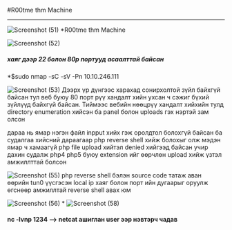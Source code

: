 #R00tme thm Machine 
____________________
![Screenshot (51)](https://github.com/T6X3G/F.NS357_Machine-s/assets/110654108/3e224239-03e1-4c76-aced-b3e73ecafcfa)
*R00tme thm Machine 

![Screenshot (52)](https://github.com/T6X3G/F.NS357_Machine-s/assets/110654108/a1d8597e-133e-4260-989f-63a4ee7fd116) 
##### хаяг дээр 22 болон 80р портууд асаалттай байсан
*$sudo nmap -sC -sV -Pn 10.10.246.111

![Screenshot (53)](https://github.com/T6X3G/F.NS357_Machine-s/assets/110654108/fa49db43-3010-4aec-87e7-2ff44e3f0908)
Дээрх үр дүнгээс харахад сонирхолтой зүйл байхгүй байсан тул веб буюу 80 порт рүү хандалт хийн ухсан ч сэжиг бүхий зүйлүүд байхгүй байсан. Тиймээс вебийн нөөцрүү хандалт хийхийн тулд directory enumeration хийсэн ба panel болон uploads гэх нэртэй зам олсон

дараа нь ямар нэгэн файл inpput хийх гэж оролдтол болохгүй байсан ба судалгаа хийсний дараагаар php reverse shell хийж болохыг олж мэдэн ямар ч хамаагүй php file upload хийтэл denied хийгээд байсан учир дахин судалж php4 php5 буюу extension ийг өөрчлөн upload хийж үзтэл амжиллттай болсон

![Screenshot (55)](https://github.com/T6X3G/F.NS357_Machine-s/assets/110654108/f01c37df-b876-413e-901f-92768444f0d9)
php reverse shell бэлэн source code татаж аван өөрийн tun0 үүсгэсэн local ip хаяг болон порт ийн дугаарыг оруулж өгснөөр амжиллтай reverse shell авах юм 
 



![Screenshot (56)](https://github.com/T6X3G/F.NS357_Machine-s/assets/110654108/f5dec809-57da-406c-a6e7-caa89b9e53cd)
*
![Screenshot (58)](https://github.com/T6X3G/F.NS357_Machine-s/assets/110654108/321493f6-e23d-4931-ada1-c6fc2c92cd9d)
#### nc -lvnp 1234 --> netcat ашиглан user ээр нэвтэрч чадав











